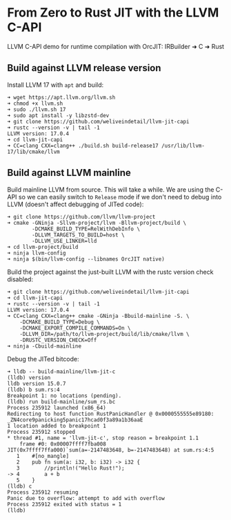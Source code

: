 # From Zero to Rust JIT with the LLVM C-API

LLVM C-API demo for runtime compilation with OrcJIT: IRBuilder ➜ C ➜ Rust

## Build against LLVM release version

Install LLVM 17 with `apt` and build:
```
➜ wget https://apt.llvm.org/llvm.sh
➜ chmod +x llvm.sh
➜ sudo ./llvm.sh 17
➜ sudo apt install -y libzstd-dev
➜ git clone https://github.com/weliveindetail/llvm-jit-capi
➜ rustc --version -v | tail -1
LLVM version: 17.0.4
➜ cd llvm-jit-capi
➜ CC=clang CXX=clang++ ./build.sh build-release17 /usr/lib/llvm-17/lib/cmake/llvm
```

## Build against LLVM mainline

Build mainline LLVM from source. This will take a while. We are using the C-API so we can easily switch to `Release` mode if we don't need to debug into LLVM (doesn't affect debugging of JITed code):
```
➜ git clone https://github.com/llvm/llvm-project
➜ cmake -GNinja -Sllvm-project/llvm -Bllvm-project/build \
        -DCMAKE_BUILD_TYPE=RelWithDebInfo \
        -DLLVM_TARGETS_TO_BUILD=host \
        -DLLVM_USE_LINKER=lld
➜ cd llvm-project/build
➜ ninja llvm-config
➜ ninja $(bin/llvm-config --libnames OrcJIT native)
```

Build the project against the just-built LLVM with the rustc version check disabled:
```
➜ git clone https://github.com/weliveindetail/llvm-jit-capi
➜ cd llvm-jit-capi
➜ rustc --version -v | tail -1
LLVM version: 17.0.4
➜ CC=clang CXX=clang++ cmake -GNinja -Bbuild-mainline -S. \
    -DCMAKE_BUILD_TYPE=Debug \
    -DCMAKE_EXPORT_COMPILE_COMMANDS=On \
    -DLLVM_DIR=/path/to/llvm-project/build/lib/cmake/llvm \
    -DRUSTC_VERSION_CHECK=Off
➜ ninja -Cbuild-mainline
```

Debug the JITed bitcode:
```
➜ lldb -- build-mainline/llvm-jit-c
(lldb) version
lldb version 15.0.7
(lldb) b sum.rs:4
Breakpoint 1: no locations (pending).
(lldb) run build-mainline/sum_rs.bc
Process 235912 launched (x86_64)
Redirecting to host function RustPanicHandler @ 0x0000555555e89180: _ZN4core9panicking5panic17hcad0f3a89a1b36aaE
1 location added to breakpoint 1
Process 235912 stopped
* thread #1, name = 'llvm-jit-c', stop reason = breakpoint 1.1
    frame #0: 0x00007ffff7fba008 JIT(0x7ffff7ffa000)`sum(a=-2147483648, b=-2147483648) at sum.rs:4:5
   1    #[no_mangle]
   2    pub fn sum(a: i32, b: i32) -> i32 {
   3        //println!("Hello Rust!");
-> 4        a + b
   5    }
(lldb) c
Process 235912 resuming
Panic due to overflow: attempt to add with overflow
Process 235912 exited with status = 1
(lldb)
```
